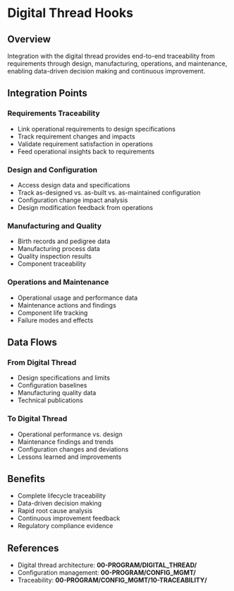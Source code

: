 # Digital Thread Hooks

## Overview

Integration with the digital thread provides end-to-end traceability from requirements through design, manufacturing, operations, and maintenance, enabling data-driven decision making and continuous improvement.

## Integration Points

### Requirements Traceability
- Link operational requirements to design specifications
- Track requirement changes and impacts
- Validate requirement satisfaction in operations
- Feed operational insights back to requirements

### Design and Configuration
- Access design data and specifications
- Track as-designed vs. as-built vs. as-maintained configuration
- Configuration change impact analysis
- Design modification feedback from operations

### Manufacturing and Quality
- Birth records and pedigree data
- Manufacturing process data
- Quality inspection results
- Component traceability

### Operations and Maintenance
- Operational usage and performance data
- Maintenance actions and findings
- Component life tracking
- Failure modes and effects

## Data Flows

### From Digital Thread
- Design specifications and limits
- Configuration baselines
- Manufacturing quality data
- Technical publications

### To Digital Thread
- Operational performance vs. design
- Maintenance findings and trends
- Configuration changes and deviations
- Lessons learned and improvements

## Benefits

- Complete lifecycle traceability
- Data-driven decision making
- Rapid root cause analysis
- Continuous improvement feedback
- Regulatory compliance evidence

## References

- Digital thread architecture: **00-PROGRAM/DIGITAL_THREAD/**
- Configuration management: **00-PROGRAM/CONFIG_MGMT/**
- Traceability: **00-PROGRAM/CONFIG_MGMT/10-TRACEABILITY/**
